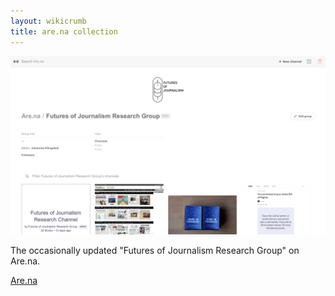 ```yaml
---
layout: wikicrumb
title: are.na collection
---
```


![](/img/wiki/futures-of-journalism/arena.png)

The occasionally updated "Futures of Journalism Research Group" on Are.na.

<p><a class="button" href="https://www.are.na/futures-of-journalism-research-group">Are.na</a></p>